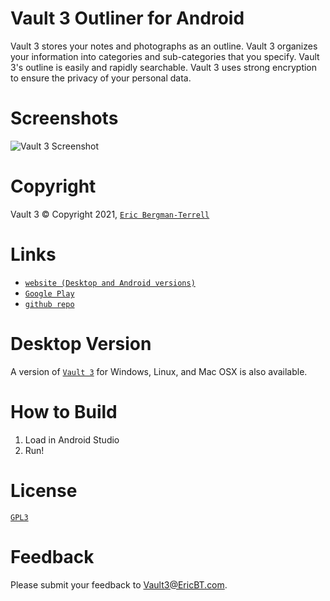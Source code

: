 # Vault 3 Outliner for Android

Vault 3 stores your notes and photographs as an outline. Vault 3 organizes your information into categories and sub-categories that you specify. Vault 3's outline is easily and rapidly searchable. Vault 3 uses strong encryption to ensure the privacy of your personal data.

# Screenshots

![`Vault 3 Screenshot`](https://ericbt.com/artwork/Vault3ForAndroid/screenshot_1.png "Vault 3 Screenshot")

# Copyright

Vault 3 &#169; Copyright 2021, [`Eric Bergman-Terrell`](https://www.ericbt.com)

# Links

* [`website (Desktop and Android versions)`](https://ericbt.com/vault3)
* [`Google Play`](https://play.google.com/store/apps/details?id=com.ericbt.Vault3Paid)
* [`github repo`](https://github.com/EricTerrell/Vault3.Android)

# Desktop Version

A version of [`Vault 3`](https://ericbt.com/vault3) for Windows, Linux, and Mac OSX is also available.

# How to Build

1. Load in Android Studio
1. Run!

# License

[`GPL3`](https://www.gnu.org/licenses/gpl-3.0.en.html)

# Feedback

Please submit your feedback to [Vault3@EricBT.com](mailto:Vault3@EricBT.com).